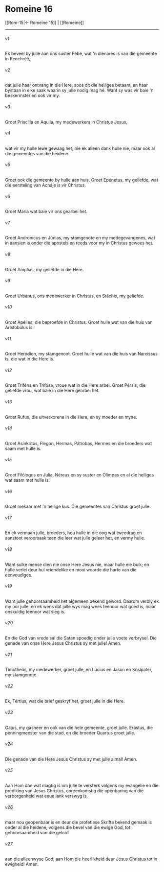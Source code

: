 # Romeine 16

[[Rom-15|← Romeine 15]] | [[Romeine]]
***

###### v1
Ek beveel by julle aan ons suster Fébé, wat 'n dienares is van die gemeente in Kenchréë, 
###### v2
dat julle haar ontvang in die Here, soos dit die heiliges betaam, en haar bystaan in elke saak waarin sy julle nodig mag hê. Want sy was vir baie 'n beskermster en ook vir my. 
###### v3
Groet Priscílla en Aquila, my medewerkers in Christus Jesus, 
###### v4
wat vir my hulle lewe gewaag het; nie ek alleen dank hulle nie, maar ook al die gemeentes van die heidene. 
###### v5
Groet ook die gemeente by hulle aan huis. Groet Epénetus, my geliefde, wat die eersteling van Acháje is vir Christus. 
###### v6
Groet Maria wat baie vir ons gearbei het. 
###### v7
Groet Andronícus en Júnias, my stamgenote en my medegevangenes, wat in aansien is onder die apostels en reeds voor my in Christus gewees het. 
###### v8
Groet Amplias, my geliefde in die Here. 
###### v9
Groet Urbánus, ons medewerker in Christus, en Stáchis, my geliefde. 
###### v10
Groet Apélles, die beproefde in Christus. Groet hulle wat van die huis van Aristobúlus is. 
###### v11
Groet Heródion, my stamgenoot. Groet hulle wat van die huis van Narcíssus is, die wat in die Here is. 
###### v12
Groet Triféna en Trifósa, vroue wat in die Here arbei. Groet Pérsis, die geliefde vrou, wat baie in die Here gearbei het. 
###### v13
Groet Rufus, die uitverkorene in die Here, en sy moeder en myne. 
###### v14
Groet Asínkritus, Flegon, Hermas, Pátrobas, Hermes en die broeders wat saam met hulle is. 
###### v15
Groet Filólogus en Julia, Néreus en sy suster en Olímpas en al die heiliges wat saam met hulle is. 
###### v16
Groet mekaar met 'n heilige kus. Die gemeentes van Christus groet julle. 
###### v17
En ek vermaan julle, broeders, hou hulle in die oog wat tweedrag en aanstoot veroorsaak teen die leer wat julle geleer het, en vermy hulle. 
###### v18
Want sulke mense dien nie onse Here Jesus nie, maar hulle eie buik; en hulle verlei deur hul vriendelike en mooi woorde die harte van die eenvoudiges. 
###### v19
Want julle gehoorsaamheid het algemeen bekend geword. Daarom verbly ek my oor julle, en ek wens dat julle wys mag wees teenoor wat goed is, maar onskuldig teenoor wat sleg is. 
###### v20
En die God van vrede sal die Satan spoedig onder julle voete verbrysel. Die genade van onse Here Jesus Christus sy met julle! Amen. 
###### v21
Timótheüs, my medewerker, groet julle, en Lúcius en Jason en Sosípater, my stamgenote. 
###### v22
Ek, Tértius, wat die brief geskryf het, groet julle in die Here. 
###### v23
Gajus, my gasheer en ook van die hele gemeente, groet julle. Erástus, die penningmeester van die stad, en die broeder Quartus groet julle. 
###### v24
Die genade van die Here Jesus Christus sy met julle almal! Amen. 
###### v25
Aan Hom dan wat magtig is om julle te versterk volgens my evangelie en die prediking van Jesus Christus, ooreenkomstig die openbaring van die verborgenheid wat eeue lank verswyg is, 
###### v26
maar nou geopenbaar is en deur die profetiese Skrifte bekend gemaak is onder al die heidene, volgens die bevel van die ewige God, tot gehoorsaamheid van die geloof 
###### v27
aan die alleenwyse God, aan Hom die heerlikheid deur Jesus Christus tot in ewigheid! Amen. 
